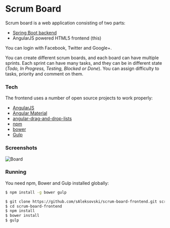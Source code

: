 # Scrum Board

Scrum board is a web application consisting of two parts:

 - [Spring Boot backend](https://github.com/sAleksovski/scrum-board)
 - AngularJS powered HTML5 frontend (this)

You can login with Facebook, Twitter and Google+.

You can create different scrum boards, and each board can have multiple sprints. Each sprint can have many tasks, and they can be in different state (*Todo, In Progress, Testing, Blocked or Done*). You can assign difficulty to tasks, priority and comment on them.

### Tech

The frontend uses a number of open source projects to work properly:

* [AngularJS](https://angularjs.org/)
* [Angular Material](https://material.angularjs.org/)
* [angular-drag-and-drop-lists](https://github.com/marceljuenemann/angular-drag-and-drop-lists)
* [npm](https://www.npmjs.com/)
* [bower](http://bower.io/)
* [Gulp](http://gulpjs.com/)

### Screenshots

![Board](http://i.imgur.com/YDHgWM5.png)

### Running

You need npm, Bower and Gulp installed globally:

```sh
$ npm install -g bower gulp
```

```sh
$ git clone https://github.com/sAleksovski/scrum-board-frontend.git scrum-board-frontend
$ cd scrum-board-frontend
$ npm install
$ bower install
$ gulp
```
